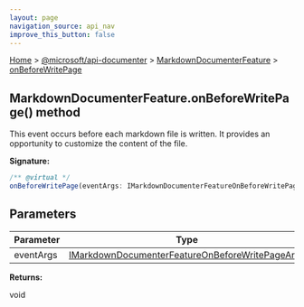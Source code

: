 ```yaml
---
layout: page
navigation_source: api_nav
improve_this_button: false
---
```



[Home](./index.md) &gt; [@microsoft/api-documenter](./api-documenter.md) &gt; [MarkdownDocumenterFeature](./api-documenter.markdowndocumenterfeature.md) &gt; [onBeforeWritePage](./api-documenter.markdowndocumenterfeature.onbeforewritepage.md)

## MarkdownDocumenterFeature.onBeforeWritePage() method

This event occurs before each markdown file is written. It provides an opportunity to customize the content of the file.

<b>Signature:</b>

```typescript
/** @virtual */
onBeforeWritePage(eventArgs: IMarkdownDocumenterFeatureOnBeforeWritePageArgs): void;
```

## Parameters

|  Parameter | Type | Description |
|  --- | --- | --- |
|  eventArgs | [IMarkdownDocumenterFeatureOnBeforeWritePageArgs](./api-documenter.imarkdowndocumenterfeatureonbeforewritepageargs.md) |  |

<b>Returns:</b>

void
